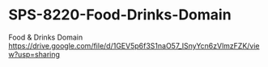 # SPS-8220-Food-Drinks-Domain
Food &amp; Drinks Domain
https://drive.google.com/file/d/1GEV5p6f3S1naO57_ISnyYcn6zVlmzFZK/view?usp=sharing
